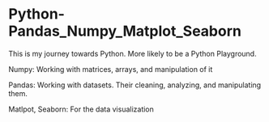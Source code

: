 # Python-Pandas_Numpy_Matplot_Seaborn
This is my journey towards Python. More likely to be a Python Playground.

Numpy: Working with matrices, arrays, and manipulation of it

Pandas: Working with datasets. Their cleaning, analyzing, and manipulating them.

Matlpot, Seaborn: For the data visualization

